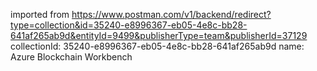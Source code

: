 imported from https://www.postman.com/v1/backend/redirect?type=collection&id=35240-e8996367-eb05-4e8c-bb28-641af265ab9d&entityId=9499&publisherType=team&publisherId=37129
collectionId: 35240-e8996367-eb05-4e8c-bb28-641af265ab9d
name: Azure Blockchain Workbench